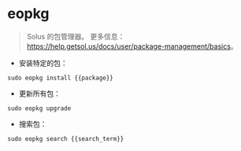 # eopkg

> Solus 的包管理器。
> 更多信息：<https://help.getsol.us/docs/user/package-management/basics>。

- 安装特定的包：

`sudo eopkg install {{package}}`

- 更新所有包：

`sudo eopkg upgrade`

- 搜索包：

`sudo eopkg search {{search_term}}`